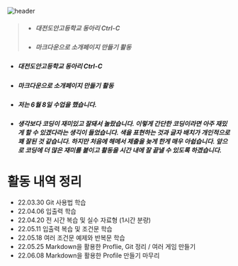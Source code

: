 ![header](https://capsule-render.vercel.app/api?type=cylinder&color=24ff03&text=Hi!&desc=This%20page%20is%20my%20github%20profile.%20Welcome%20for%20inviting!&fontColor=7f03fc&height=250&fontSize=115&fontAlign=25&descAlign=63&descAlignY=30)

> - ##### 대전도안고등학교 동아리 Ctrl-C
> - ##### 마크다운으로 소개페이지 만들기 활동
- ##### 대전도안고등학교 동아리 Ctrl-C
- ##### 마크다운으로 소개페이지 만들기 활동
- ##### 저는 6월 8일 수업을 했습니다.
- ##### 생각보다 코딩이 재미있고 잘돼서 놀랐습니다. 이렇게 간단한 코딩이라면 아주 재밌게 할 수 있겠다라는 생긱이 들었습니다. 색을 표현하는 것과 글자 배치가 개인적으로 꽤 잘된 것 같습니다. 하지만 처음에 해메서 제출을 늦게 한게 매우 아쉽습니다. 앞으로 코딩에 더 많은 재미를 붙이고 활동을 시간 내에 잘 끝낼 수 있도록 하겠습니다.

# 활동 내역 정리
- 22.03.30 Git 사용법 학습
- 22.04.06 입출력 학습
- 22.04.20 전 시간 복습 및 실수 자료형 (1시간 분량)
- 22.05.11 입출력 복습 및 조건문 학습
- 22.05.18 여러 조건문 예제와 반복문 학습
- 22.05.25 Markdown을 활용한 Proflie, Git 정리 / 여러 게임 만들기
- 22.06.08 Markdown을 활용한 Profile 만들기 마무리
